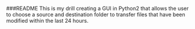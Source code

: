 ###README
This is my drill creating a GUI in Python2 that allows the user to choose a source and destination folder to transfer files that have been modified within the last 24 hours.
